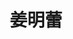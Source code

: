 ---
user: jiangminglei
title: 姜明蕾
position: Product Manager
company: Tezign
featured: true
talk: keynote
---